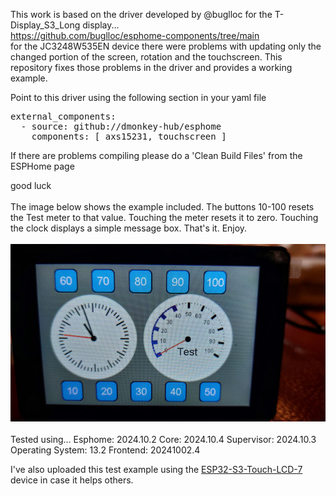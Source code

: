 This work is based on the driver developed by @buglloc for the T-Display_S3_Long display...<br>
https://github.com/buglloc/esphome-components/tree/main<br>
for the JC3248W535EN device there were problems with updating only the changed portion of the screen, rotation and the touchscreen.
This repository fixes those problems in the driver and provides a working example.

Point to this driver using the following section in your yaml file

<pre>
external_components:
  - source: github://dmonkey-hub/esphome
    components: [ axs15231, touchscreen ] 
</pre>

If there are problems compiling please do a 'Clean Build Files' from the ESPHome page

good luck
<br>
<br>
The image below shows the example included.
The buttons 10-100 resets the Test meter to that value. Touching the meter resets it to zero. Touching the clock displays a simple message box.
That's it. Enjoy. <br><br>
<img src="LVGL%20example.jpg" alt="Example image"><br><br>
Tested using...
Esphome: 2024.10.2
Core: 2024.10.4
Supervisor: 2024.10.3
Operating System: 13.2
Frontend: 20241002.4

I've also uploaded this test example using the <a href="https://www.waveshare.com/wiki/ESP32-S3-Touch-LCD-7" target="_blank">ESP32-S3-Touch-LCD-7</a> device in case it helps others.
